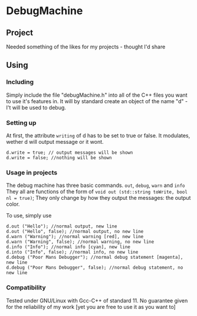 # DebugMachine
## Project
Needed something of the likes for my projects - thought I'd share

## Using 
### Including 
Simply include the file "debugMachine.h" into all of the C++ files you want to use it's features in. 
It will by standard create an object of the name "d" - I't will be used to debug.
### Setting up
At first, the attribute ```writing``` of d has to be set to true or false. 
It modulates, wether d will output message or it wont. 

```
d.write = true; // output messages will be shown
d.write = false; //nothing will be shown
```

### Usage in projects
The debug machine has three basic commands. 
```out```, ```debug```, ```warn``` and ```info``` 
They all are functions of the form of ```void out (std::string toWrite, bool nl = true)```; They only change by how they output the messages: the output color. 

To use, simply use 
```
d.out ("Hello"); //normal output, new line
d.out ("Hello", false); //normal output, no new line
d.warn ("Warning"); //normal warning [red], new line
d.warn ("Warning", false); //normal warning, no new line
d.info ("Info"); //normal info [cyan], new line
d.into ("Info", false); //normal info, no new line
d.debug ("Poor Mans Debugger"); //normal debug statement [magenta], new line
d.debug ("Poor Mans Debugger", false); //normal debug statement, no new line
```
### Compatibility
Tested under GNU/Linux with Gcc-C++ of standard 11.
No guarantee given for the reliability of my work [yet you are free to use it as you want to] 
